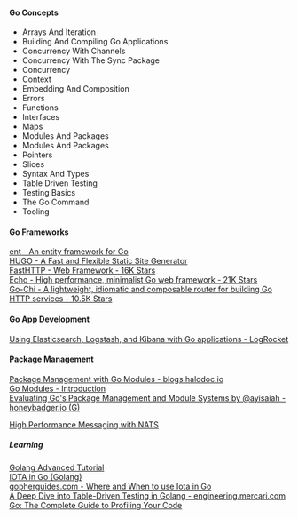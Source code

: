 #### Go Concepts
- Arrays And Iteration
- Building And Compiling Go Applications
- Concurrency With Channels
- Concurrency With The Sync Package
- Concurrency
- Context
- Embedding And Composition
- Errors
- Functions
- Interfaces
- Maps
- Modules And Packages
- Modules And Packages
- Pointers
- Slices
- Syntax And Types
- Table Driven Testing
- Testing Basics
- The Go Command
- Tooling

#### Go Frameworks
[ent - An entity framework for Go](https://entgo.io/)  
[HUGO - A Fast and Flexible Static Site Generator](https://github.com/gohugoio/hugo)  
[FastHTTP - Web Framework - 16K Stars](https://github.com/valyala/fasthttp)  
[Echo - High performance, minimalist Go web framework - 21K Stars](https://echo.labstack.com/)  
[Go-Chi - A lightweight, idiomatic and composable router for building Go HTTP services - 10.5K Stars](https://github.com/go-chi/chi)  

#### Go App Development
[Using Elasticsearch, Logstash, and Kibana with Go applications - LogRocket](https://blog.logrocket.com/using-elasticsearch-logstash-and-kibana-with-go-applications/)  


#### Package Management
[Package Management with Go Modules - blogs.halodoc.io](https://blogs.halodoc.io/go-modules-implementation/)  
[Go Modules - Introduction](https://golang.org/ref/mod#introduction)  
[Evaluating Go's Package Management and Module Systems by @ayisaiah - honeybadger.io (G)](https://www.honeybadger.io/blog/golang-go-package-management/)  


[High Performance Messaging with NATS](https://medium.com/@syedrizwan161/high-performance-messaging-with-nats-1c261fae3778)  

##### Learning
[Golang Advanced Tutorial](https://golangbyexample.com/golang-comprehensive-tutorial/)  
[IOTA in Go (Golang)](https://golangbyexample.com/iota-in-golang/)  
[gopherguides.com - Where and When to use Iota in Go](https://www.gopherguides.com/articles/how-to-use-iota-in-golang)  
[A Deep Dive into Table-Driven Testing in Golang - engineering.mercari.com](https://engineering.mercari.com/en/blog/entry/20211221-a-deep-dive-into-table-driven-testing-in-golang/)  
[Go: The Complete Guide to Profiling Your Code](https://hackernoon.com/go-the-complete-guide-to-profiling-your-code-h51r3waz)  
